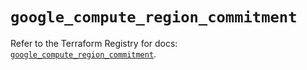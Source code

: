 # `google_compute_region_commitment`

Refer to the Terraform Registry for docs: [`google_compute_region_commitment`](https://registry.terraform.io/providers/hashicorp/google/5.14.0/docs/resources/compute_region_commitment).
